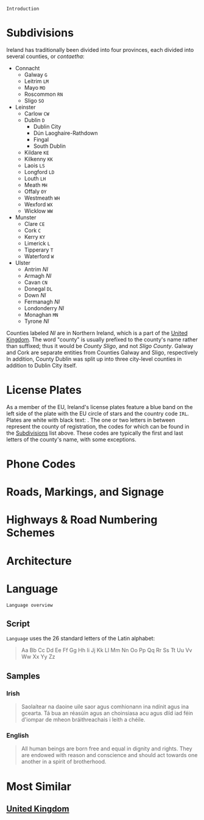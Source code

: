 `Introduction`

# Subdivisions

Ireland has traditionally been divided into four provinces, each divided into several counties, or _contaetha_:

- Connacht
  - Galway `G`
  - Leitrim `LM`
  - Mayo `MO`
  - Roscommon `RN`
  - Sligo `SO`
- Leinster
  - Carlow `CW`
  - Dublin `D`
    - Dublin City
    - Dún Laoghaire-Rathdown
    - Fingal
    - South Dublin
  - Kildare `KE`
  - Kilkenny `KK`
  - Laois `LS`
  - Longford `LD`
  - Louth `LH`
  - Meath `MH`
  - Offaly `OY`
  - Westmeath `WH`
  - Wexford `WX`
  - Wicklow `WW`
- Munster
  - Clare `CE`
  - Cork `C`
  - Kerry `KY`
  - Limerick `L`
  - Tipperary `T`
  - Waterford `W`
- Ulster
  - Antrim _NI_
  - Armagh _NI_
  - Cavan `CN`
  - Donegal `DL`
  - Down _NI_
  - Fermanagh _NI_
  - Londonderry _NI_
  - Monaghan `MN`
  - Tyrone _NI_

Counties labeled _NI_ are in Northern Ireland, which is a part of the [United Kingdom](/countries/GBR). The word "county" is usually prefixed to the county's name rather than suffixed; thus it would be _County Sligo_, and not _Sligo County_. Galway and Cork are separate entities from Counties Galway and Sligo, respectively In addition, County Dublin was split up into three city-level counties in addition to Dublin City itself.

<CountryMap code="IRL" scale="6500" />

# License Plates

As a member of the EU, Ireland's license plates feature a blue band on the left side of the plate with the EU circle of stars and the country code `IRL`. Plates are white with black text: <LicensePlate style="eu" code="IRL" format="123-AB-45678"/>. The one or two letters in between represent the county of registration, the codes for which can be found in the [Subdivisions](#subdivisions) list above. These codes are typically the first and last letters of the county's name, with some exceptions.

# Phone Codes

# Roads, Markings, and Signage

# Highways & Road Numbering Schemes

# Architecture

# Language

`Language overview`

## Script

`Language` uses the 26 standard letters of the Latin alphabet:

> Aa Bb Cc Dd Ee Ff Gg Hh Ii Jj Kk Ll Mm Nn Oo Pp Qq Rr Ss Tt Uu Vv Ww Xx Yy Zz

## Samples

### Irish

> Saolaítear na daoine uile saor agus comhionann ina ndínit agus ina gcearta. Tá bua an réasúin agus an choinsiasa acu agus dlíd iad féin d'iompar de mheon bráithreachais i leith a chéile.

### English

> All human beings are born free and equal in dignity and rights. They are endowed with reason and conscience and should act towards one another in a spirit of brotherhood.

# Most Similar

## [United Kingdom](/countries/GBR)
